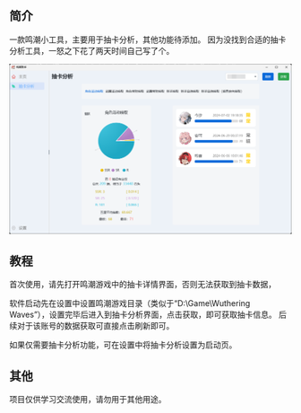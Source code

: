 ## 简介
一款鸣潮小工具，主要用于抽卡分析，其他功能待添加。
因为没找到合适的抽卡分析工具，一怒之下花了两天时间自己写了个。

![image.png](https://github.com/leck995/WutheringWavesTool/blob/master/temp/img01.png)
## 教程
首次使用，请先打开鸣潮游戏中的抽卡详情界面，否则无法获取到抽卡数据，

软件启动先在设置中设置鸣潮游戏目录（类似于“D:\Game\Wuthering Waves”），设置完毕后进入到抽卡分析界面，点击获取，即可获取抽卡信息。
后续对于该账号的数据获取可直接点击刷新即可。

如果仅需要抽卡分析功能，可在设置中将抽卡分析设置为启动页。
## 其他
项目仅供学习交流使用，请勿用于其他用途。

